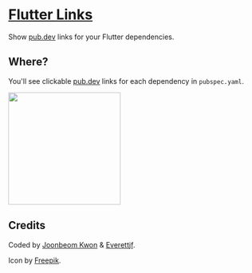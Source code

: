 # [Flutter Links](https://marketplace.visualstudio.com/items?itemName=djbkwon.flutter-dependencies)

Show [pub.dev](https://www.pub.dev) links for your Flutter dependencies.

## Where?

You'll see clickable [pub.dev](https://www.pub.dev) links for each dependency in `pubspec.yaml`.

<img src="https://danieljbk.github.io/flutter-links/img/view-package.png" height="225"/>

## Credits

Coded by [Joonbeom Kwon](https://github.com/danieljbk) & [Everettjf](https://github.com/everettjf).

Icon by [Freepik](https://www.flaticon.com/authors/freepik).
